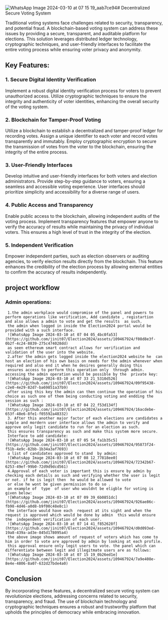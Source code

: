 ![WhatsApp Image 2024-03-10 at 07 15 19_aab7ce94](https://github.com/jinit07/Election2024/assets/109467924/5042f041-88be-42fa-8ba8-059ee12b5a3e)# Decentralized Secure Voting System

Traditional voting systems face challenges related to security, transparency, and potential fraud. A blockchain-based voting system can address these issues by providing a secure, transparent, and auditable platform for elections. This solution leverages distributed ledger technology, cryptographic techniques, and user-friendly interfaces to facilitate the entire voting process while ensuring voter privacy and anonymity.

## Key Features:

### 1. Secure Digital Identity Verification

Implement a robust digital identity verification process for voters to prevent unauthorized access. Utilize cryptographic techniques to ensure the integrity and authenticity of voter identities, enhancing the overall security of the voting system.

### 2. Blockchain for Tamper-Proof Voting

Utilize a blockchain to establish a decentralized and tamper-proof ledger for recording votes. Assign a unique identifier to each voter and record votes transparently and immutably. Employ cryptographic encryption to secure the transmission of votes from the voter to the blockchain, ensuring the integrity of the entire process.

### 3. User-Friendly Interfaces

Develop intuitive and user-friendly interfaces for both voters and election administrators. Provide step-by-step guidance to voters, ensuring a seamless and accessible voting experience. User interfaces should prioritize simplicity and accessibility for a diverse range of users.

### 4. Public Access and Transparency

Enable public access to the blockchain, allowing independent audits of the voting process. Implement transparency features that empower anyone to verify the accuracy of results while maintaining the privacy of individual voters. This ensures a high level of trust in the integrity of the election.

### 5. Independent Verification

Empower independent parties, such as election observers or auditing agencies, to verify election results directly from the blockchain. This feature enhances the credibility of the election process by allowing external entities to confirm the accuracy of results independently.
## project workflow
   ### Admin  operations:
     1.the admin workplace would compromise of the panel and powers to perform operations like verification, Add candidate , registartion  and also allows a admin to vote and get the results  as such.
     the admin when logged in inside the Election2024 portal would be provided with a such interface.
     ![WhatsApp Image 2024-03-10 at 07 04 05_4bc0fa53](https://github.com/jinit07/Election2024/assets/109467924/f08d8e3f-0b2f-4c24-8839-275c474028dd)
     as seen ethereum smart contract allows for verification and validation of the user into the website.
     2.after the admin gets logged inside the election2024 website he  can host an election of his own basis on needs for the admin whenever when required and also end it when he desires generally doing this
     ensures access to perform this operation only  through admin. accessing the admin operation would be possible by the  private key:
     ![WhatsApp Image 2024-03-10 at 07 33 21_5310d526](https://github.com/jinit07/Election2024/assets/109467924/09f95438-c2e0-4e29-82d7-ba69851a37b9)
     after using this key the admin can then continue the operation of his choice as such one of them being conducting voting and endding the session as such :
     ![WhatsApp Image 2024-03-10 at 07 04 22_f53d134f](https://github.com/jinit07/Election2024/assets/109467924/16acdebe-653f-48e6-8fe1-f05592a48332)
     3. After this another major factor of each elections are candidates a simple and mordern user interface allows the admin to verify and approve only legit candidate to run for an election as such.
     this ensures transparency as such and make this system more secure.
     Interface to add candidate:
     ![WhatsApp Image 2024-03-10 at 07 05 54_fa1b35c5](https://github.com/jinit07/Election2024/assets/109467924/95873f24-f51b-4e9c-82bb-1b34a3af7693)
     a list of candidates approved to stand  by admin:
     ![WhatsApp Image 2024-03-10 at 07 08 12_77818ee0](https://github.com/jinit07/Election2024/assets/109467924/72342b67-6253-49ef-99b0-72d9d9dcd561)
     4.Approval of each voter is important this is ensure by admin by checking each details as such and verifying whether the user is legit or not. if he is legit then  he would be allowed to vote 
     or else he wont be given permission to do so . 
     an example of  type  of user who wouldnt be eligble for voting is given below:
     ![WhatsApp Image 2024-03-10 at 07 09 39_6b0851dc](https://github.com/jinit07/Election2024/assets/109467924/926ae86c-fb98-4d46-a0d8-b9f00c48e8c1)
     the interface would have each  request at its sight and when the request is approved which would be done by admin  this would ensure the  independent verification of each user.
     ![WhatsApp Image 2024-03-10 at 07 14 41_f852628f](https://github.com/jinit07/Election2024/assets/109467924/d0d093ed-19a8-439a-ad3e-845d178095a4)
     the above image shows amount of request of voters which has come to him in order to vote are approved by admin by looking at each profile.
     this approval ensure only legit users to vote. the panel which can differentiate between legit and illegitmate users are as follows:
     ![WhatsApp Image 2024-03-10 at 07 15 19_0b26ed1e](https://github.com/jinit07/Election2024/assets/109467924/7a9e408e-8e4e-4806-8a07-632d27bde4a0)






## Conclusion

By incorporating these features, a decentralized secure voting system can revolutionize elections, addressing concerns related to security, transparency, and fraud. The use of blockchain technology and cryptographic techniques ensures a robust and trustworthy platform that upholds the principles of democracy while embracing innovation.
